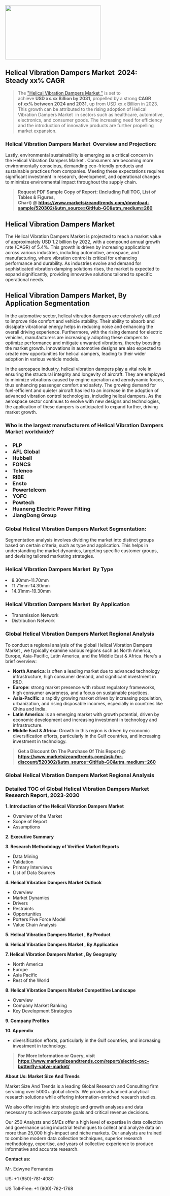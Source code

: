 <p><img class="alignnone size-medium wp-image-20088" src="https://ffe5etoiles.com/wp-content/uploads/2024/12/MST1-300x171.png" alt="" width="300" height="171" /></p><h2 id="ember46" class="ember-view reader-text-block__heading-2">Helical Vibration Dampers Market &nbsp;2024: Steady&nbsp;xx% CAGR</h2><blockquote id="ember47" class="ember-view reader-text-block__blockquote">The&nbsp;<a class="app-aware-link " href="https://www.marketsizeandtrends.com/download-sample/520302/&utm_source=GitHub-GC&utm_medium=260" target="_blank" data-test-app-aware-link="">"Helical Vibration Dampers Market "</a>&nbsp;is set to achieve&nbsp;<strong>USD&nbsp;xx.xx&nbsp;Billion by 2031,</strong>&nbsp;propelled by a strong&nbsp;<strong>CAGR of&nbsp;xx% between 2024 and 2031,</strong>&nbsp;up from USD xx.x Billion in 2023. This growth can be attributed to the rising adoption of&nbsp;Helical Vibration Dampers Market &nbsp;in sectors such as healthcare, automotive, electronics, and consumer goods. The increasing need for efficiency and the introduction of innovative products are further propelling market expansion.</blockquote><h3 id="ember48" class="ember-view reader-text-block__heading-3">Helical Vibration Dampers Market &nbsp;Overview and Projection:</h3><p id="ember49" class="ember-view reader-text-block__paragraph">Lastly, environmental sustainability is emerging as a critical concern in the&nbsp;Helical Vibration Dampers Market . Consumers are becoming more environmentally conscious, demanding eco-friendly products and sustainable practices from companies. Meeting these expectations requires significant investment in research, development, and operational changes to minimize environmental impact throughout the supply chain.</p><blockquote id="ember50" class="ember-view reader-text-block__blockquote"><strong>Request PDF Sample Copy of Report: (Including Full TOC, List of Tables &amp; Figures, Chart)&nbsp;@&nbsp;<strong><a href="https://www.marketsizeandtrends.com/download-sample/520302/&utm_source=GitHub-GC&utm_medium=260" target="_blank">https://www.marketsizeandtrends.com/download-sample/520302/&utm_source=GitHub-GC&utm_medium=260</a></strong></strong></blockquote><h3 class=""> <h2>Helical Vibration Dampers Market</h2><p>The Helical Vibration Dampers Market is projected to reach a market value of approximately USD 1.2 billion by 2022, with a compound annual growth rate (CAGR) of 5.4%. This growth is driven by increasing applications across various industries, including automotive, aerospace, and manufacturing, where vibration control is critical for enhancing performance and durability. As industries evolve and demand for sophisticated vibration damping solutions rises, the market is expected to expand significantly, providing innovative solutions tailored to specific operational needs.</p><h2>Helical Vibration Dampers Market, By Application Segmentation</h2><p>In the automotive sector, helical vibration dampers are extensively utilized to improve ride comfort and vehicle stability. Their ability to absorb and dissipate vibrational energy helps in reducing noise and enhancing the overall driving experience. Furthermore, with the rising demand for electric vehicles, manufacturers are increasingly adopting these dampers to optimize performance and mitigate unwanted vibrations, thereby boosting the market growth. Innovations in automotive designs are also expected to create new opportunities for helical dampers, leading to their wider adoption in various vehicle models.</p><p>In the aerospace industry, helical vibration dampers play a vital role in ensuring the structural integrity and longevity of aircraft. They are employed to minimize vibrations caused by engine operation and aerodynamic forces, thus enhancing passenger comfort and safety. The growing demand for fuel-efficient and quieter aircraft has led to an increase in the adoption of advanced vibration control technologies, including helical dampers. As the aerospace sector continues to evolve with new designs and technologies, the application of these dampers is anticipated to expand further, driving market growth.</p></h3><h3 id="" class="">Who is the largest manufacturers of&nbsp;Helical Vibration Dampers Market worldwide?</h3><h3 class=""></Li><Li>PLP</Li><Li> AFL Global</Li><Li> Hubbell</Li><Li> FONCS</Li><Li> Telenco</Li><Li> RIBE</Li><Li> Ensto</Li><Li> Powertelcom</Li><Li> YOFC</Li><Li> Powtech</Li><Li> Huaneng Electric Power Fitting</Li><Li> JiangDong Group</h3><h3 id="ember53" class="ember-view reader-text-block__heading-3">Global&nbsp;Helical Vibration Dampers Market Segmentation:</h3><p id="ember54" class="ember-view reader-text-block__paragraph">Segmentation analysis involves dividing the market into distinct groups based on certain criteria, such as type and application. This helps in understanding the market dynamics, targeting specific customer groups, and devising tailored marketing strategies.</p><h3 id="" class="">Helical Vibration Dampers Market &nbsp;By Type</h3><p></Li><Li>8.30mm-11.70mm</Li><Li> 11.71mm-14.30mm</Li><Li> 14.31mm-19.30mm</p><h3 id="" class="">Helical Vibration Dampers Market &nbsp;By Application</h3><p class=""></Li><Li>Transmission Network</Li><Li> Distribution Network</p><h3 id="ember62" class="ember-view reader-text-block__heading-3">Global Helical Vibration Dampers Market Regional Analysis</h3><p id="ember63" class="ember-view reader-text-block__paragraph">To conduct a regional analysis of the global Helical Vibration Dampers Market , we typically examine various regions such as North America, Europe, Asia-Pacific, Latin America, and the Middle East &amp; Africa. Here's a brief overview:</p><ul><li><strong>North America</strong>: is often a leading market due to advanced technology infrastructure, high consumer demand, and significant investment in R&amp;D.</li><li><strong>Europe</strong>: strong market presence with robust regulatory frameworks, high consumer awareness, and a focus on sustainable practices.</li><li><strong>Asia-Pacific</strong>: a rapidly growing market driven by increasing population, urbanization, and rising disposable incomes, especially in countries like China and India.</li><li><strong>Latin America</strong>: is an emerging market with growth potential, driven by economic development and increasing investment in technology and infrastructure.</li><li><strong>Middle East &amp; Africa</strong>: Growth in this region is driven by economic diversification efforts, particularly in the Gulf countries, and increasing investment in technology.</li></ul><blockquote id="ember61" class="ember-view reader-text-block__blockquote"><strong>Get a Discount On The Purchase Of This Report @ <strong><a href="https://html-cleaner.com/" target="">https://www.marketsizeandtrends.com/ask-for-discount/520302/&utm_source=GitHub-GC&utm_medium=260</a></strong></strong></blockquote><h3 id="ember62" class="ember-view reader-text-block__heading-3">Global Helical Vibration Dampers Market Regional Analysis</h3><h3 id="" class="">Detailed TOC of Global Helical Vibration Dampers Market Research Report, 2023-2030</h3><p id="" class=""><strong>1. Introduction of the Helical Vibration Dampers Market </strong></p><ul><li>Overview of the Market</li><li>Scope of Report</li><li>Assumptions</li></ul><p id="" class=""><strong>2. Executive Summary</strong></p><p id="" class=""><strong>3. Research Methodology of Verified Market Reports</strong></p><ul><li>Data Mining</li><li>Validation</li><li>Primary Interviews</li><li>List of Data Sources</li></ul><p id="" class=""><strong>4. Helical Vibration Dampers Market Outlook</strong></p><ul><li>Overview</li><li>Market Dynamics</li><li>Drivers</li><li>Restraints</li><li>Opportunities</li><li>Porters Five Force Model</li><li>Value Chain Analysis</li></ul><p id="" class=""><strong>5. Helical Vibration Dampers Market , By Product</strong></p><p id="" class=""><strong>6. Helical Vibration Dampers Market , By Application</strong></p><p id="" class=""><strong>7. Helical Vibration Dampers Market , By Geography</strong></p><ul><li>North America</li><li>Europe</li><li>Asia Pacific</li><li>Rest of the World</li></ul><p id="" class=""><strong>8. Helical Vibration Dampers Market Competitive Landscape</strong></p><ul><li>Overview</li><li>Company Market Ranking</li><li>Key Development Strategies</li></ul><p id="" class=""><strong>9. Company Profiles</strong></p><p id="" class=""><strong>10. Appendix</strong></p><ul><li>diversification efforts, particularly in the Gulf countries, and increasing investment in technology.</li></ul><blockquote id="ember65" class="ember-view reader-text-block__blockquote"><strong>For More Information or Query, visit <strong><strong><a href="https://html-cleaner.com/" target="">https://www.marketsizeandtrends.com/report/electric-pvc-butterfly-valve-market/</a></strong></strong></strong></blockquote><p id="" class=""><strong>About Us: Market Size And Trends</strong></p><p id="" class="">Market Size And Trends is a leading Global Research and Consulting firm servicing over 5000+ global clients. We provide advanced analytical research solutions while offering information-enriched research studies.</p><p id="" class="">We also offer insights into strategic and growth analyses and data necessary to achieve corporate goals and critical revenue decisions.</p><p id="" class="">Our 250 Analysts and SMEs offer a high level of expertise in data collection and governance using industrial techniques to collect and analyze data on more than 25,000 high-impact and niche markets. Our analysts are trained to combine modern data collection techniques, superior research methodology, expertise, and years of collective experience to produce informative and accurate research.</p><p id="" class=""><strong>Contact us:</strong></p><p id="" class="">Mr. Edwyne Fernandes</p><p id="" class="">US: +1 (650)-781-4080</p><p id="" class="">US Toll-Free: +1 (800)-782-1768</p>

